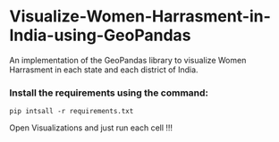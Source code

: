 # Visualize-Women-Harrasment-in-India-using-GeoPandas
An implementation of the GeoPandas library to visualize Women Harrasment in each state and each district of India.



### Install the requirements using the command:
`pip intsall -r requirements.txt`

Open Visualizations and just run each cell !!!

